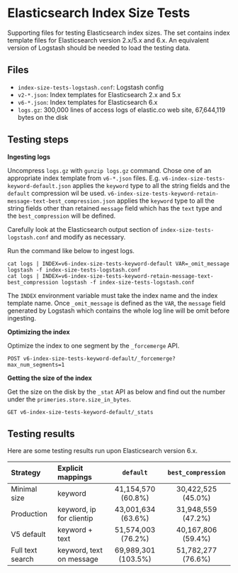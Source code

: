 # Elasticsearch Index Size Tests

Supporting files for testing Elasticsearch index sizes. The set contains index template files for Elasticsearch version 2.x/5.x and 6.x. An equivalent version of Logstash should be needed to load the testing data. 

## Files

- `index-size-tests-logstash.conf`: Logstash config
- `v2-*.json`: Index templates for Elasticsearch 2.x and 5.x
- `v6-*.json`: Index templates for Elasticsearch 6.x
- `logs.gz`: 300,000 lines of access logs of elastic.co web site, 67,644,119 bytes on the disk

## Testing steps

**Ingesting logs**

Uncompress `logs.gz` with `gunzip logs.gz` command. Chose one of an appropriate index template from `v6-*.json` files. E.g. `v6-index-size-tests-keyword-default.json` applies the `keyword` type to all the string fields and the `default` compression wil be used. `v6-index-size-tests-keyword-retain-message-text-best_compression.json` applies the `keyword` type to all the string fields other than retained `message` field which has the `text` type and the `best_compression` will be defined.

Carefully look at the Elasticsearch output section of `index-size-tests-logstash.conf` and modify as necessary.

Run the command like below to ingest logs.

```
cat logs | INDEX=v6-index-size-tests-keyword-default VAR=_omit_message logstash -f index-size-tests-logstash.conf
cat logs | INDEX=v6-index-size-tests-keyword-retain-message-text-best_compression logstash -f index-size-tests-logstash.conf
```

The `INDEX` environment variable must take the index name and the index template name. Once `_omit_message` is defined as the `VAR`, the `message` field generated by Logstash which contains the whole log line will be omit before ingesting.

**Optimizing the index**

Optimize the index to one segment by the `_forcemerge` API.

```
POST v6-index-size-tests-keyword-default/_forcemerge?max_num_segments=1
```

**Getting the size of the index**

Get the size on the disk by the `_stat` API as below and find out the number under the `primeries.store.size_in_bytes`.

```
GET v6-index-size-tests-keyword-default/_stats
```

## Testing results

Here are some testing results run upon Elasticsearch version 6.x. 

| Strategy         | Explicit mappings        | `default`          | `best_compression` |
|:-----------------|:-------------------------|:------------------:|:------------------:|
| Minimal size     | keyword                  | 41,154,570 (60.8%) | 30,422,525 (45.0%) |
| Production       | keyword, ip for clientip | 43,001,634 (63.6%) | 31,948,559 (47.2%) | 
| V5 default       | keyword + text           | 51,574,003 (76.2%) | 40,167,806 (59.4%) |
| Full text search | keyword, text on message | 69,989,301 (103.5%)| 51,782,277 (76.6%) |
